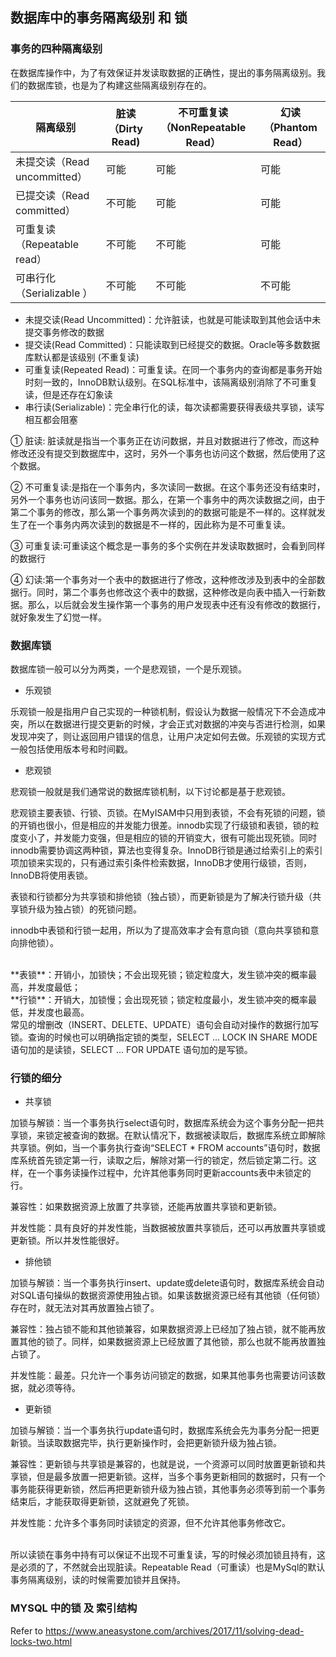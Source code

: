 ## 数据库中的事务隔离级别 和 锁

### 事务的四种隔离级别

在数据库操作中，为了有效保证并发读取数据的正确性，提出的事务隔离级别。我们的数据库锁，也是为了构建这些隔离级别存在的。

|隔离级别 | 脏读（Dirty Read) | 不可重复读（NonRepeatable Read）| 幻读（Phantom Read）|
|------|-----|-----|-----|
|未提交读（Read uncommitted）| 可能	| 可能 | 可能
|已提交读（Read committed）| 不可能 | 可能 | 可能
|可重复读（Repeatable read）| 不可能 | 不可能 | 可能
|可串行化（Serializable ）| 不可能 | 不可能 | 不可能

* 未提交读(Read Uncommitted)：允许脏读，也就是可能读取到其他会话中未提交事务修改的数据
* 提交读(Read Committed)：只能读取到已经提交的数据。Oracle等多数数据库默认都是该级别 (不重复读)
* 可重复读(Repeated Read)：可重复读。在同一个事务内的查询都是事务开始时刻一致的，InnoDB默认级别。在SQL标准中，该隔离级别消除了不可重复读，但是还存在幻象读
* 串行读(Serializable)：完全串行化的读，每次读都需要获得表级共享锁，读写相互都会阻塞


① 脏读: 脏读就是指当一个事务正在访问数据，并且对数据进行了修改，而这种修改还没有提交到数据库中，这时，另外一个事务也访问这个数据，然后使用了这个数据。

② 不可重复读:是指在一个事务内，多次读同一数据。在这个事务还没有结束时，另外一个事务也访问该同一数据。那么，在第一个事务中的两次读数据之间，由于第二个事务的修改，那么第一个事务两次读到的的数据可能是不一样的。这样就发生了在一个事务内两次读到的数据是不一样的，因此称为是不可重复读。

③ 可重复读:可重读这个概念是一事务的多个实例在并发读取数据时，会看到同样的数据行

④ 幻读:第一个事务对一个表中的数据进行了修改，这种修改涉及到表中的全部数据行。同时，第二个事务也修改这个表中的数据，这种修改是向表中插入一行新数据。那么，以后就会发生操作第一个事务的用户发现表中还有没有修改的数据行，就好象发生了幻觉一样。


### 数据库锁

数据库锁一般可以分为两类，一个是悲观锁，一个是乐观锁。

* 乐观锁

乐观锁一般是指用户自己实现的一种锁机制，假设认为数据一般情况下不会造成冲突，所以在数据进行提交更新的时候，才会正式对数据的冲突与否进行检测，如果发现冲突了，则让返回用户错误的信息，让用户决定如何去做。乐观锁的实现方式一般包括使用版本号和时间戳。

* 悲观锁

悲观锁一般就是我们通常说的数据库锁机制，以下讨论都是基于悲观锁。

悲观锁主要表锁、行锁、页锁。在MyISAM中只用到表锁，不会有死锁的问题，锁的开销也很小，但是相应的并发能力很差。innodb实现了行级锁和表锁，锁的粒度变小了，并发能力变强，但是相应的锁的开销变大，很有可能出现死锁。同时innodb需要协调这两种锁，算法也变得复杂。InnoDB行锁是通过给索引上的索引项加锁来实现的，只有通过索引条件检索数据，InnoDB才使用行级锁，否则，InnoDB将使用表锁。

表锁和行锁都分为共享锁和排他锁（独占锁），而更新锁是为了解决行锁升级（共享锁升级为独占锁）的死锁问题。

innodb中表锁和行锁一起用，所以为了提高效率才会有意向锁（意向共享锁和意向排他锁）。

<br>
**表锁**：开销小，加锁快；不会出现死锁；锁定粒度大，发生锁冲突的概率最高，并发度最低；<br>
**行锁**：开销大，加锁慢；会出现死锁；锁定粒度最小，发生锁冲突的概率最低，并发度也最高。<br>
常见的增删改（INSERT、DELETE、UPDATE）语句会自动对操作的数据行加写锁。查询的时候也可以明确指定锁的类型，SELECT ... LOCK IN SHARE MODE 语句加的是读锁，SELECT ... FOR UPDATE 语句加的是写锁。

### 行锁的细分

* 共享锁

加锁与解锁：当一个事务执行select语句时，数据库系统会为这个事务分配一把共享锁，来锁定被查询的数据。在默认情况下，数据被读取后，数据库系统立即解除共享锁。例如，当一个事务执行查询“SELECT * FROM accounts”语句时，数据库系统首先锁定第一行，读取之后，解除对第一行的锁定，然后锁定第二行。这样，在一个事务读操作过程中，允许其他事务同时更新accounts表中未锁定的行。

兼容性：如果数据资源上放置了共享锁，还能再放置共享锁和更新锁。

并发性能：具有良好的并发性能，当数据被放置共享锁后，还可以再放置共享锁或更新锁。所以并发性能很好。

* 排他锁

加锁与解锁：当一个事务执行insert、update或delete语句时，数据库系统会自动对SQL语句操纵的数据资源使用独占锁。如果该数据资源已经有其他锁（任何锁）存在时，就无法对其再放置独占锁了。

兼容性：独占锁不能和其他锁兼容，如果数据资源上已经加了独占锁，就不能再放置其他的锁了。同样，如果数据资源上已经放置了其他锁，那么也就不能再放置独占锁了。

并发性能：最差。只允许一个事务访问锁定的数据，如果其他事务也需要访问该数据，就必须等待。

* 更新锁

加锁与解锁：当一个事务执行update语句时，数据库系统会先为事务分配一把更新锁。当读取数据完毕，执行更新操作时，会把更新锁升级为独占锁。

兼容性：更新锁与共享锁是兼容的，也就是说，一个资源可以同时放置更新锁和共享锁，但是最多放置一把更新锁。这样，当多个事务更新相同的数据时，只有一个事务能获得更新锁，然后再把更新锁升级为独占锁，其他事务必须等到前一个事务结束后，才能获取得更新锁，这就避免了死锁。

并发性能：允许多个事务同时读锁定的资源，但不允许其他事务修改它。


<br>
所以读锁在事务中持有可以保证不出现不可重复读，写的时候必须加锁且持有，这是必须的了，不然就会出现脏读。Repeatable Read（可重读）也是MySql的默认事务隔离级别，读的时候需要加锁并且保持。


### MYSQL 中的锁 及 索引结构
Refer to https://www.aneasystone.com/archives/2017/11/solving-dead-locks-two.html

